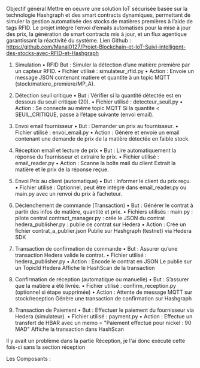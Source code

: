 Objectif général
Mettre en oeuvre une solution IoT sécurisée basée sur la technologie Hashgraph et des smart contracts dynamiques, permettant de simuler la gestion automatisée des stocks de matières premières à l’aide de tags RFID. Le projet intègre l’envoi d’emails automatisés pour la mise à jour des prix, la génération de smart contracts mis à jour, et un flux agentique garantissant la réactivité du système.
Lien Github : https://github.com/Manal0127/Projet-Blockchain-et-IoT-Suivi-intelligent-des-stocks-avec-RFID-et-Hashgraph
1.	Simulation 
•	RFID But : Simuler la détection d’une matière première par un capteur RFID. 
•	Fichier utilisé : simulateur_rfid.py 
•	Action : Envoie un message JSON contenant matiere et quantite à un topic MQTT (stock/matiere_premiere/MP_A).
 
 
2.	Détection seuil critique 
•	But : Vérifier si la quantité détectée est en dessous du seuil critique (20). 
•	Fichier utilisé : detecteur_seuil.py 
•	Action : Se connecte au même topic MQTT Si la quantite < SEUIL_CRITIQUE, passe à l’étape suivante (envoi email).

 
3.	Envoi email fournisseur
•	But : Demander un prix au fournisseur.
•	Fichier utilisé : envoi_email.py
•	Action : Génère et envoie un email contenant une demande de prix de la matière détectée en faible stock.

 


4.	Réception email et lecture de prix
•	But : Lire automatiquement la réponse du fournisseur et extraire le prix.
•	Fichier utilisé : email_reader.py 
•	Action : Scanne la boîte mail du client Extrait la matière et le prix de la réponse reçue.
5.	Envoi Prix au client (automatique) 
•	But : Informer le client du prix reçu. 
•	Fichier utilisé : Optionnel, peut être intégré dans email_reader.py ou main.py avec un renvoi du prix à l’acheteur.

 
6.	Déclenchement de commande (Transaction) 
•	But : Générer le contrat à partir des infos de matière, quantité et prix. 
•	Fichiers utilisés : 
main.py : pilote central 
contract_manager.py : crée le JSON du contrat 
hedera_publisher.py : publie ce contrat sur Hedera
•	Action : 
Crée un fichier contrat_a_publier.json 
Publie sur Hashgraph (testnet) via Hedera SDK
7.	Transaction de confirmation de commande 
•	But : Assurer qu’une transaction Hedera valide le contrat. 
•	Fichier utilisé : hedera_publisher.py 
•	Action : 
Encode le contrat en JSON 
Le publie sur un TopicId Hedera 
Affiche le HashScan de la transaction

8.	Confirmation de réception (automatique ou manuelle) 
•	But : S’assurer que la matière a été livrée. 
•	Fichier utilisé : confirm_reception.py (optionnel si étape supprimée) 
•	Action : 
Attente de message MQTT sur stock/reception 
Génère une transaction de confirmation sur Hashgraph

9.	Transaction de Paiement 
•	But : Effectuer le paiement du fournisseur via Hedera (simulateur). 
•	Fichier utilisé : payment.py 
•	Action : 
Effectue un transfert de HBAR avec un memo = "Paiement effectué pour nickel : 90 MAD" 
Affiche la transaction dans HashScan
  
 
Il y avait un problème dans la partie Réception, je l'ai donc exécuté cette fois-ci sans la section réception
 
Les Composants :
 
 


